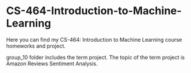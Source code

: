 # CS-464-Introduction-to-Machine-Learning
Here you can find my CS-464: Introduction to Machine Learning course homeworks and project. 

group_10 folder includes the term project. The topic of the term project is Amazon Reviews Sentiment Analysis. 

